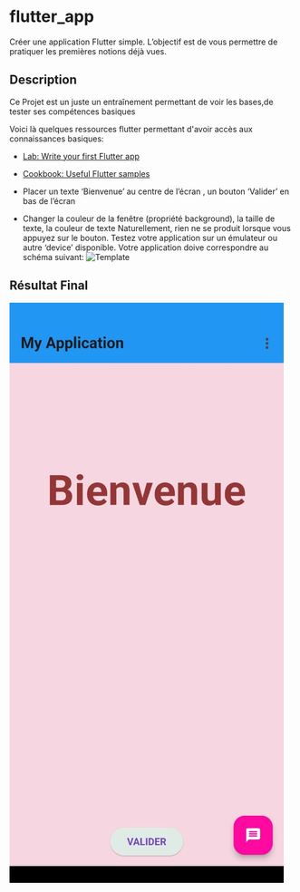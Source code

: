 # flutter_app

Créer une application Flutter simple. L’objectif est de vous permettre de pratiquer les premières notions déjà vues.

## Description

Ce Projet est un juste un entraînement permettant de voir les bases,de tester ses compétences basiques

Voici là quelques ressources flutter permettant d'avoir accès aux connaissances basiques:

- [Lab: Write your first Flutter app](https://docs.flutter.dev/get-started/codelab)
- [Cookbook: Useful Flutter samples](https://docs.flutter.dev/cookbook)

- Placer un texte ‘Bienvenue’ au centre de l’écran , un bouton ‘Valider’ en bas de l’écran
- Changer la couleur de la fenêtre (propriété background), la taille de texte, la couleur de texte
    Naturellement, rien ne se produit lorsque vous appuyez sur le bouton. Testez votre application sur un émulateur ou autre ‘device’ disponible.
    Votre application doive correspondre au schéma suivant:
![Template](https://apcpedagogie.com/wp-content/uploads/2023/02/Exercices-et-TP-Flutter-Serie-01-ex01.jpg)

## Résultat Final
![Résultat](lib/apercu/resultat.jpg)